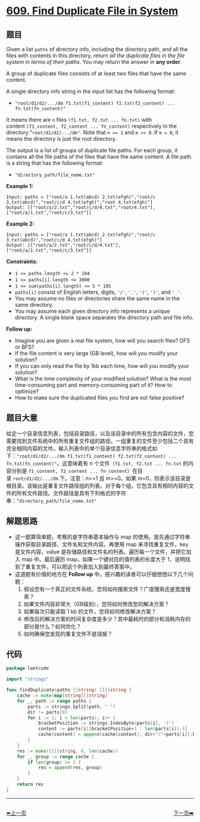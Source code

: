 # [609. Find Duplicate File in System](https://leetcode.com/problems/find-duplicate-file-in-system/)


## 题目

Given a list `paths` of directory info, including the directory path, and all the files with contents in this directory, return *all the duplicate files in the file system in terms of their paths*. You may return the answer in **any order**.

A group of duplicate files consists of at least two files that have the same content.

A single directory info string in the input list has the following format:

- `"root/d1/d2/.../dm f1.txt(f1_content) f2.txt(f2_content) ... fn.txt(fn_content)"`

It means there are `n` files `(f1.txt, f2.txt ... fn.txt)` with content `(f1_content, f2_content ... fn_content)` respectively in the directory "`root/d1/d2/.../dm"`. Note that `n >= 1` and `m >= 0`. If `m = 0`, it means the directory is just the root directory.

The output is a list of groups of duplicate file paths. For each group, it contains all the file paths of the files that have the same content. A file path is a string that has the following format:

- `"directory_path/file_name.txt"`

**Example 1:**

```
Input: paths = ["root/a 1.txt(abcd) 2.txt(efgh)","root/c 3.txt(abcd)","root/c/d 4.txt(efgh)","root 4.txt(efgh)"]
Output: [["root/a/2.txt","root/c/d/4.txt","root/4.txt"],["root/a/1.txt","root/c/3.txt"]]

```

**Example 2:**

```
Input: paths = ["root/a 1.txt(abcd) 2.txt(efgh)","root/c 3.txt(abcd)","root/c/d 4.txt(efgh)"]
Output: [["root/a/2.txt","root/c/d/4.txt"],["root/a/1.txt","root/c/3.txt"]]

```

**Constraints:**

- `1 <= paths.length <= 2 * 104`
- `1 <= paths[i].length <= 3000`
- `1 <= sum(paths[i].length) <= 5 * 105`
- `paths[i]` consist of English letters, digits, `'/'`, `'.'`, `'('`, `')'`, and `' '`.
- You may assume no files or directories share the same name in the same directory.
- You may assume each given directory info represents a unique directory. A single blank space separates the directory path and file info.

**Follow up:**

- Imagine you are given a real file system, how will you search files? DFS or BFS?
- If the file content is very large (GB level), how will you modify your solution?
- If you can only read the file by 1kb each time, how will you modify your solution?
- What is the time complexity of your modified solution? What is the most time-consuming part and memory-consuming part of it? How to optimize?
- How to make sure the duplicated files you find are not false positive?

## 题目大意

给定一个目录信息列表，包括目录路径，以及该目录中的所有包含内容的文件，您需要找到文件系统中的所有重复文件组的路径。一组重复的文件至少包括二个具有完全相同内容的文件。输入列表中的单个目录信息字符串的格式如下：`"root/d1/d2/.../dm f1.txt(f1_content) f2.txt(f2_content) ... fn.txt(fn_content)"`。这意味着有 n 个文件（`f1.txt, f2.txt ... fn.txt` 的内容分别是 `f1_content, f2_content ... fn_content`）在目录 `root/d1/d2/.../dm` 下。注意：n>=1 且 m>=0。如果 m=0，则表示该目录是根目录。该输出是重复文件路径组的列表。对于每个组，它包含具有相同内容的文件的所有文件路径。文件路径是具有下列格式的字符串：`"directory_path/file_name.txt"`

## 解题思路

- 这一题算简单题，考察的是字符串基本操作与 map 的使用。首先通过字符串操作获取目录路径、文件名和文件内容。再使用 map 来寻找重复文件，key 是文件内容，value 是存储路径和文件名的列表。遍历每一个文件，并把它加入 map 中。最后遍历 map，如果一个键对应的值列表的长度大于 1，说明找到了重复文件，可以把这个列表加入到最终答案中。
- 这道题有价值的地方在 **Follow up** 中。感兴趣的读者可以仔细想想以下几个问题：
    1. 假设您有一个真正的文件系统，您将如何搜索文件？广度搜索还是宽度搜索？
    2. 如果文件内容非常大（GB级别），您将如何修改您的解决方案？
    3. 如果每次只能读取 1 kb 的文件，您将如何修改解决方案？
    4. 修改后的解决方案的时间复杂度是多少？其中最耗时的部分和消耗内存的部分是什么？如何优化？
    5. 如何确保您发现的重复文件不是误报？

## 代码

```go
package leetcode

import "strings"

func findDuplicate(paths []string) [][]string {
	cache := make(map[string][]string)
	for _, path := range paths {
		parts := strings.Split(path, " ")
		dir := parts[0]
		for i := 1; i < len(parts); i++ {
			bracketPosition := strings.IndexByte(parts[i], '(')
			content := parts[i][bracketPosition+1 : len(parts[i])-1]
			cache[content] = append(cache[content], dir+"/"+parts[i][:bracketPosition])
		}
	}
	res := make([][]string, 0, len(cache))
	for _, group := range cache {
		if len(group) >= 2 {
			res = append(res, group)
		}
	}
	return res
}
```


----------------------------------------------
<div style="display: flex;justify-content: space-between;align-items: center;">
<p><a href="https://books.halfrost.com/leetcode/ChapterFour/0600~0699/0605.Can-Place-Flowers/">⬅️上一页</a></p>
<p><a href="https://books.halfrost.com/leetcode/ChapterFour/0600~0699/0611.Valid-Triangle-Number/">下一页➡️</a></p>
</div>
